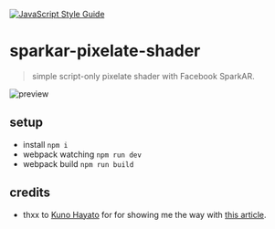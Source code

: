 [![JavaScript Style Guide](https://img.shields.io/badge/code_style-standard-brightgreen.svg)](https://standardjs.com)

# sparkar-pixelate-shader

> simple script-only pixelate shader with Facebook SparkAR.

![preview](https://github.com/spleennooname/sparkar-pixelate-shader/blob/master/preview.jpg)

## setup

* install `npm i`
* webpack watching `npm run dev`
* webpack build `npm run build`

## credits

* thxx to [Kuno Hayato](https://github.com/kunofellasleep) for for showing me the way with [this article](https://medium.com/birdman-inc/gaussian-blur-on-spark-ar-studio-833e171160d5).
